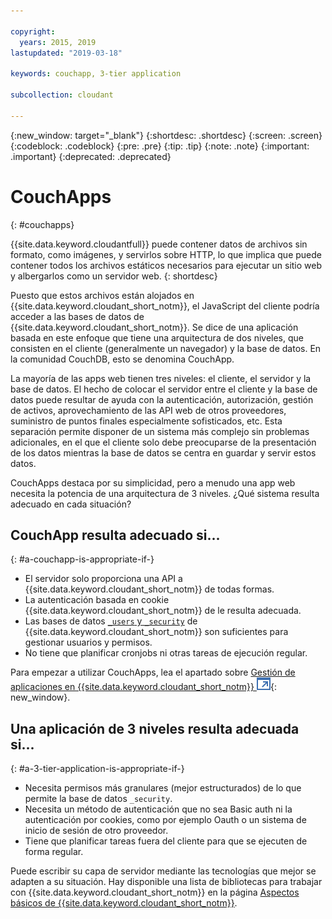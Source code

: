 ```yaml
---

copyright:
  years: 2015, 2019
lastupdated: "2019-03-18"

keywords: couchapp, 3-tier application

subcollection: cloudant

---
```


{:new_window: target="_blank"}
{:shortdesc: .shortdesc}
{:screen: .screen}
{:codeblock: .codeblock}
{:pre: .pre}
{:tip: .tip}
{:note: .note}
{:important: .important}
{:deprecated: .deprecated}

<!-- Acrolinx: 2018-05-07 -->

# CouchApps
{: #couchapps}

{{site.data.keyword.cloudantfull}} puede contener datos de archivos sin formato,
como imágenes,
y servirlos sobre HTTP,
lo que implica que puede contener todos los archivos estáticos necesarios para ejecutar un sitio web y albergarlos como un servidor web.
{: shortdesc}

Puesto que estos archivos están alojados en {{site.data.keyword.cloudant_short_notm}}, el JavaScript del cliente podría acceder a las bases de datos de {{site.data.keyword.cloudant_short_notm}}.
Se dice de una aplicación basada en este enfoque que tiene una arquitectura de dos niveles, que consisten en el cliente (generalmente un navegador) y la base de datos.
En la comunidad CouchDB, esto se denomina
CouchApp.

La mayoría de las apps web tienen tres niveles: el cliente, el servidor y la base de datos.
El hecho de colocar el servidor entre el cliente y la base de datos puede resultar de ayuda con la autenticación, autorización, gestión de activos, aprovechamiento de las API web de otros proveedores, suministro de puntos finales especialmente sofisticados, etc. Esta separación permite disponer de un sistema más complejo sin problemas adicionales, en el que el cliente solo debe preocuparse de la presentación de los datos mientras la base de datos se centra en guardar y servir estos datos.

CouchApps destaca por su simplicidad, pero a menudo una app web necesita la potencia de una arquitectura de 3 niveles.
¿Qué sistema resulta adecuado en cada situación?

## CouchApp resulta adecuado si...
{: #a-couchapp-is-appropriate-if-}

-   El servidor solo proporciona una API a {{site.data.keyword.cloudant_short_notm}} de todas formas.
-   La autenticación basada en cookie {{site.data.keyword.cloudant_short_notm}}
    de [](/docs/services/Cloudant?topic=cloudant-authentication#cookie-authentication) le resulta adecuada.
-   Las bases de datos [`_users` y `_security`](/docs/services/Cloudant?topic=cloudant-authorization#using-the-_users-database-with-cloudant-nosql-db)
    de {{site.data.keyword.cloudant_short_notm}} son suficientes para gestionar usuarios y permisos.
-   No tiene que planificar cronjobs ni otras tareas de ejecución regular.

Para empezar a utilizar CouchApps,
lea el apartado sobre [Gestión de aplicaciones en {{site.data.keyword.cloudant_short_notm}} ![Icono de enlace externo](../images/launch-glyph.svg "Icono de enlace externo")](https://cloudant.com/blog/app-management/){: new_window}.

## Una aplicación de 3 niveles resulta adecuada si...
{: #a-3-tier-application-is-appropriate-if-}

-   Necesita permisos más granulares (mejor estructurados) de lo que permite la base de datos `_security`.
-   Necesita un método de autenticación que no sea Basic auth ni la autenticación por cookies,
como por ejemplo Oauth o un sistema de inicio de sesión de otro proveedor.
-   Tiene que planificar tareas fuera del cliente para que se ejecuten de forma regular.

Puede escribir su capa de servidor mediante las tecnologías que mejor se adapten a su situación.
Hay disponible una lista de bibliotecas para trabajar con {{site.data.keyword.cloudant_short_notm}} en la página
[Aspectos básicos de {{site.data.keyword.cloudant_short_notm}}](/docs/services/Cloudant?topic=cloudant-client-libraries#client-libraries).
